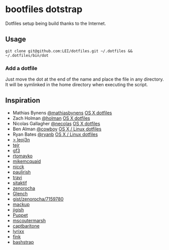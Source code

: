 # bootfiles dotstrap

Dotfiles setup being build thanks to the Internet.

## Usage

	git clone git@github.com:LEI/dotfiles.git ~/.dotfiles && ~/.dotfiles/bin/dot

### Add a dotfile

Just move the dot at the end of the name and place the file in any directory.
It will be symlinked in the home directory when executing the script.

## Inspiration

- Mathias Bynens [@mathiasbynens](//github.com/mathiasbynens) [OS X dotfiles](//github.com/mathiasbynens/dotfiles)
- Zach Holman [@holman](//github.com/holman) [OS X dotfiles](//github.com/holman/dotfiles)
- Nicolas Gallagher [@necolas](//github.com/necolas) [OS X dotfiles](//github.com/necolas/dotfiles)
- Ben Alman [@cowboy](//github.com/cowboy) [OS X / Linux dotfiles](//github.com/cowboy/dotfiles)
- Ryan Bates [@ryanb](//github.com/ryanb) [OS X / Linux dotfiles](//github.com/ryanb/dotfiles)
- [> leoj3n](https://github.com/leoj3n/dotfiles)
- [tejr](//github.com/tejr/dotfiles)
- [gf3](//github.com/gf3/dotfiles)
- [rtomayko](//github.com/rtomayko/dotfiles)
- [mikemcquaid](//github.com/mikemcquaid/dotfiles)
- [nicck](//github.com/nicck/dotfiles)
- [paulirish](//github.com/paulirish/dotfiles)
- [travi](//github.com/travi/dotfiles)
- [sitaktif](//github.com/sitaktif/dotfiles)
- [zenorocha](//github.com/zenorocha/dotfiles)
- [Glench](https://github.com/Glench/dotfiles)
- [gist/zenorocha/7159780](//gist.github.com/zenorocha/7159780)
- [mackup](https://github.com/lra/mackup)
- [jigish](https://github.com/jigish/dotfiles)
- [Puppet](http://garylarizza.com/blog/2013/02/15/puppet-plus-github-equals-laptop-love/)
- [mscoutermarsh](https://github.com/mscoutermarsh/dotfiles)
- [captbaritone](https://github.com/captbaritone/dotfiles)
- [lyrixx](https://github.com/lyrixx/dotfiles)
- [fink](https://github.com/fink/fink)
- [bashstrap](https://github.com/barryclark/bashstrap)
